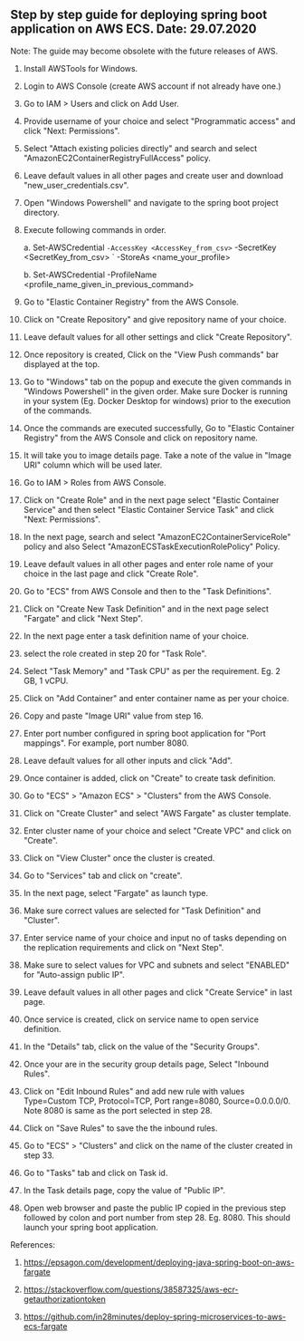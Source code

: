 Step by step guide for deploying spring boot application on AWS ECS. Date: 29.07.2020
-------------------------------------------------------------------------------------

Note: The guide may become obsolete with the future releases of AWS.

1. Install AWSTools for Windows.

2. Login to AWS Console (create AWS account if not already have one.)

3. Go to IAM > Users and click on Add User.

4. Provide username of your choice and select "Programmatic access" and click "Next: Permissions".

5. Select "Attach existing policies directly" and search and select "AmazonEC2ContainerRegistryFullAccess" policy.

6. Leave default values in all other pages and create user and download "new_user_credentials.csv".

7. Open "Windows Powershell" and navigate to the spring boot project directory.

8. Execute following commands in order.

    a. Set-AWSCredential ` -AccessKey <AccessKey_from_csv> ` -SecretKey <SecretKey_from_csv> ` -StoreAs <name_your_profile>
  
    b. Set-AWSCredential -ProfileName <profile_name_given_in_previous_command>
  
9. Go to "Elastic Container Registry" from the AWS Console.

10. Click on "Create Repository" and give repository name of your choice.

11. Leave default values for all other settings and click "Create Repository".

12. Once repository is created, Click on the "View Push commands" bar displayed at the top.

14. Go to "Windows" tab on the popup and execute the given commands in "Windows Powershell" in the given order. Make sure Docker is running in your system (Eg. Docker Desktop for windows) prior to the execution of the commands.

15. Once the commands are executed successfully, Go to "Elastic Container Registry" from the AWS Console and click on repository name. 

16. It will take you to image details page. Take a note of the value in "Image URI" column which will be used later.

17. Go to IAM > Roles from AWS Console.

18. Click on "Create Role" and in the next page select "Elastic Container Service" and then select "Elastic Container Service Task" and click "Next: Permissions".

19. In the next page, search and select "AmazonEC2ContainerServiceRole" policy and also Select "AmazonECSTaskExecutionRolePolicy" Policy.

20. Leave default values in all other pages and enter role name of your choice in the last page and click "Create Role".

21. Go to "ECS" from AWS Console and then to the "Task Definitions".

22. Click on "Create New Task Definition" and in the next page select "Fargate" and click "Next Step".

23. In the next page enter a task definition name of your choice.

24. select the role created in step 20 for "Task Role".

25. Select "Task Memory" and "Task CPU" as per the requirement. Eg. 2 GB, 1 vCPU.

26. Click on "Add Container" and enter container name as per your choice.

27. Copy and paste "Image URI" value from step 16.

28. Enter port number configured in spring boot application for "Port mappings". For example, port number 8080.

29. Leave default values for all other inputs and click "Add".

30. Once container is added, click on "Create" to create task definition.

31. Go to "ECS" > "Amazon ECS" > "Clusters" from the AWS Console.

32. Click on "Create Cluster" and select "AWS Fargate" as cluster template.

33. Enter cluster name of your choice and select "Create VPC" and click on "Create".

34. Click on "View Cluster" once the cluster is created.

35. Go to "Services" tab and click on "create".

36. In the next page, select "Fargate" as launch type.

37. Make sure correct values are selected for "Task Definition" and "Cluster".

38. Enter service name of your choice and input no of tasks depending on the replication requirements and click on "Next Step".

39. Make sure to select values for VPC and subnets and select "ENABLED" for "Auto-assign public IP".

40. Leave default values in all other pages and click "Create Service" in last page.

41. Once service is created, click on service name to open service definition.

42. In the "Details" tab, click on the value of the "Security Groups".

43. Once your are in the security group details page, Select "Inbound Rules".

44. Click on "Edit Inbound Rules" and add new rule with values Type=Custom TCP, Protocol=TCP, Port range=8080, Source=0.0.0.0/0. Note 8080 is same as the port selected in step 28.

45. Click on "Save Rules" to save the the inbound rules.

46. Go to "ECS" > "Clusters" and click on the name of the cluster created in step 33.

47. Go to "Tasks" tab and click on Task id.

48. In the Task details page, copy the value of "Public IP".

49. Open web browser and paste the public IP copied in the previous step followed by colon and port number from step 28. Eg. 8080. This should launch your spring boot application.

References:

1. https://epsagon.com/development/deploying-java-spring-boot-on-aws-fargate
    
2. https://stackoverflow.com/questions/38587325/aws-ecr-getauthorizationtoken
    
3. https://github.com/in28minutes/deploy-spring-microservices-to-aws-ecs-fargate
